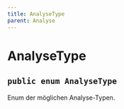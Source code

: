 ```yaml
---
title: AnalyseType
parent: Analyse
---
```


# AnalyseType


## `public enum AnalyseType`

Enum der möglichen Analyse-Typen.
